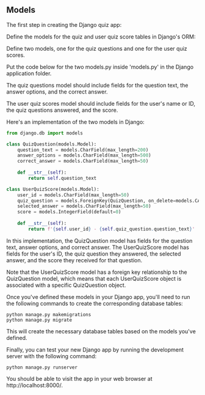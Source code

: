 ## Models

The first step in creating the Django quiz app:

Define the models for the quiz and user quiz score tables in Django's ORM:
 
Define two models, one for the quiz questions and one for the user quiz scores. 

Put the code below for the two models.py inside 'models.py' in the Django application folder.

The quiz questions model should include fields for the question text, the answer options, and the correct answer. 

The user quiz scores model should include fields for the user's name or ID, the quiz questions answered, and the score.

Here's an implementation of the two models in Django:

```python
from django.db import models

class QuizQuestion(models.Model):
    question_text = models.CharField(max_length=200)
    answer_options = models.CharField(max_length=500)
    correct_answer = models.CharField(max_length=50)
    
    def __str__(self):
        return self.question_text

class UserQuizScore(models.Model):
    user_id = models.CharField(max_length=50)
    quiz_question = models.ForeignKey(QuizQuestion, on_delete=models.CASCADE)
    selected_answer = models.CharField(max_length=50)
    score = models.IntegerField(default=0)
    
    def __str__(self):
        return f'{self.user_id} - {self.quiz_question.question_text}'
```

In this implementation, the QuizQuestion model has fields for the question text, answer options, and correct answer. The UserQuizScore model has fields for the user's ID, the quiz question they answered, the selected answer, and the score they received for that question.

Note that the UserQuizScore model has a foreign key relationship to the QuizQuestion model, which means that each UserQuizScore object is associated with a specific QuizQuestion object.

Once you've defined these models in your Django app, you'll need to run the following commands to create the corresponding database tables:

```
python manage.py makemigrations
python manage.py migrate
```

This will create the necessary database tables based on the models you've defined.

Finally, you can test your new Django app by running the development server with the following command:

```
python manage.py runserver
```
You should be able to visit the app in your web browser at http://localhost:8000/.
